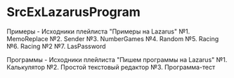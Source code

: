 # SrcExLazarusProgram
Примеры - Исходники плейлиста "Примеры на Lazarus" 
№1. MemoReplace 
№2. Sender 
№3. NumberGames 
№4. Random 
№5. Racing 
№6. Racing №2 
№7. LasPassword 

Программы - Исходники плейлиста "Пишем программы на Lazarus" 
№1. Калькулятор 
№2. Простой текстовый редактор 
№3. Программа-тест  